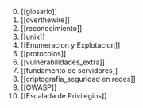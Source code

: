 0. [[glosario]]
1. [[overthewire]]
2. [[reconocimiento]]
3. [[unix]]
4. [[Enumeracion y Explotacion]]
5. [[protocolos]]
6. [[vulnerabilidades_extra]]
7. [[fundamento de servidores]]
8. [[criptografia_seguridad en redes]]
9. [[OWASP]]
10. [[Escalada de Privilegios]]